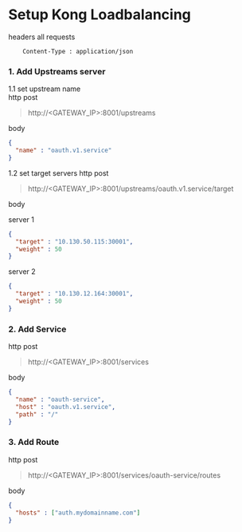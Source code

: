 # Setup Kong Loadbalancing 

headers all requests  
```
    Content-Type : application/json  
```

### 1. Add Upstreams server

1.1 set upstream name  
http post  
> http://<GATEWAY_IP>:8001/upstreams  

body 
```json
{
  "name" : "oauth.v1.service"    
}
```

1.2 set target servers
http post
> http://<GATEWAY_IP>:8001/upstreams/oauth.v1.service/target   

body  

server 1
```json
{
  "target" : "10.130.50.115:30001",
  "weight" : 50
}
```
server 2  
```json
{
  "target" : "10.130.12.164:30001",
  "weight" : 50
}
```

### 2. Add Service 
http post
> http://<GATEWAY_IP>:8001/services

body
```json
{
  "name" : "oauth-service",
  "host" : "oauth.v1.service",
  "path" : "/"
}
```

### 3. Add Route
http post
> http://<GATEWAY_IP>:8001/services/oauth-service/routes

body
```json
{
  "hosts" : ["auth.mydomainname.com"]
}
```
